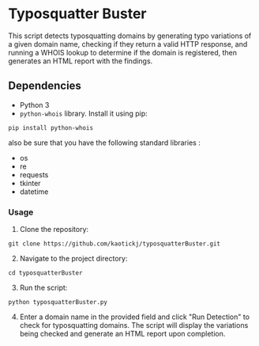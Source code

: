 # Typosquatter Buster
 This script detects typosquatting domains by generating typo variations of a given domain name, checking if they return a valid HTTP response, and running a WHOIS lookup to determine if the domain is registered, then generates an HTML report with the findings.

## Dependencies

- Python 3
- `python-whois` library. Install it using pip:

```
pip install python-whois
```

also be sure that you have the following standard libraries :
- os
- re
- requests
- tkinter
- datetime

### Usage

1. Clone the repository:
```
git clone https://github.com/kaotickj/typosquatterBuster.git
```

2. Navigate to the project directory:
```
cd typosquatterBuster
```

3. Run the script:
```
python typosquatterBuster.py
```
4. Enter a domain name in the provided field and click "Run Detection" to check for typosquatting domains. The script will display the variations being checked and generate an HTML report upon completion.
